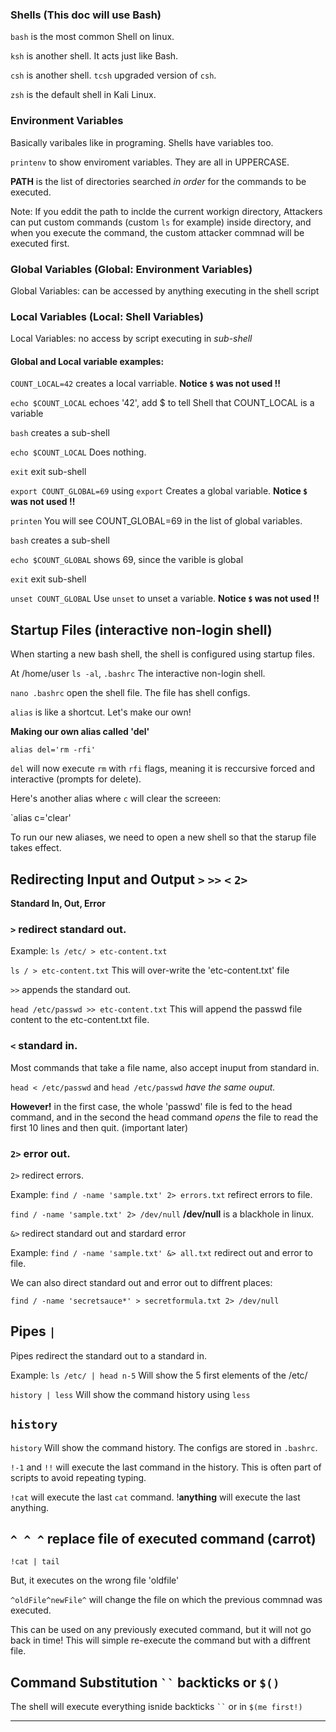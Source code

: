 ### Shells (This doc will use Bash)

`bash` is the most common Shell on linux.

`ksh` is another shell. It acts just like Bash.

`csh` is another shell. `tcsh` upgraded version of `csh`.

`zsh` is the default shell in Kali Linux.

### Environment Variables

Basically varibales like in programing. Shells have variables too.

`printenv` to show enviroment variables. They are all in UPPERCASE.

**PATH** is the list of directories searched *in order* for the commands to be executed.

Note: If you eddit the path to inclde the current workign directory, 
Attackers can put custom commands (custom `ls` for example) inside directory, and when you execute the command, the custom attacker commnad will be executed first. 

### Global Variables (Global: Environment Variables) 
Global Variables: can be accessed by anything executing in the shell script

### Local Variables (Local: Shell Variables)

Local Variables: no access by script executing in *sub-shell*

#### Global and Local variable examples:
`COUNT_LOCAL=42` creates a local varriable. **Notice `$` was not used !!**

`echo $COUNT_LOCAL` echoes '42', add $ to tell Shell that COUNT_LOCAL is a variable

`bash` creates a sub-shell

`echo $COUNT_LOCAL` Does nothing.

`exit` exit sub-shell

`export COUNT_GLOBAL=69` using `export` Creates a global variable. **Notice `$` was not used !!**

`printen` You will see COUNT_GLOBAL=69 in the list of global variables.

`bash` creates a sub-shell

`echo $COUNT_GLOBAL` shows 69, since the varible is global

`exit` exit sub-shell

`unset COUNT_GLOBAL` Use `unset` to unset a variable. **Notice `$` was not used !!**

## Startup Files (interactive non-login shell)
When starting a new bash shell, the shell is configured using startup  files.

At /home/user `ls -al`, `.bashrc` The interactive non-login shell.

`nano .bashrc` open the shell file. The file has shell configs.

`alias` is like a shortcut. Let's make our own!

**Making our own alias called 'del'**

`alias del='rm -rfi'` 

`del` will now execute `rm` with `rfi` flags, meaning it is reccursive forced and interactive (prompts for delete).

Here's another alias where `c` will clear the screeen:

`alias c='clear'

To run our new aliases, we need to open a new shell so that the starup file takes effect.

## Redirecting Input and Output `>` `>>` `<` `2>`
**Standard In, Out, Error**

### `>` redirect standard out.

Example: `ls /etc/ > etc-content.txt`

`ls / > etc-content.txt` This will over-write the 'etc-content.txt' file

`>>` appends the standard out.

`head /etc/passwd >> etc-content.txt` This will append the passwd file content to the etc-content.txt file.

### `<`  standard in.

Most commands that take a file name, also accept inuput from standard in.

`head < /etc/passwd` and `head /etc/passwd` *have the same ouput.*

**However!** in the first case, the whole 'passwd' file is fed to the head command, and in the second the head command *opens* the file to read the first 10 lines and then quit. (important later)

### `2>` error out.
`2>` redirect errors.

Example: `find / -name 'sample.txt' 2> errors.txt` refirect errors to file.

`find / -name 'sample.txt' 2> /dev/null` **/dev/null** is a blackhole in linux.

`&>` redirect standard out and stardard error

Example: `find / -name 'sample.txt' &> all.txt` redirect out and error to file. 

We can also direct standard out and error out to diffrent places:

`find / -name 'secretsauce*' > secretformula.txt 2> /dev/null`

## Pipes `|`
Pipes redirect the standard out to a standard in.

Example: `ls /etc/ | head n-5` Will show the 5 first elements of the /etc/

`history | less` Will show the command history using `less`

## `history`
`history` Will show the command history. The configs are stored in `.bashrc`. 

`!-1` and `!!` will execute the last command in the history. This is often part of scripts to avoid repeating typing.

`!cat` will execute the last `cat` command. !**anything** will execute the last anything.

## `^ ^ ^` replace file of executed command (carrot)
`!cat | tail`

But, it executes on the wrong file 'oldfile'

`^oldFile^newFile^` will change the file on which the previous commnad was executed.

This can be used on any previously executed command, but it will not go back in time!
This will simple re-execute the command but with a diffrent file.

## Command Substitution ` `` ` backticks or `$()`
The shell will execute everything isnide backticks ` `` ` or in `$(me first!)`
___
